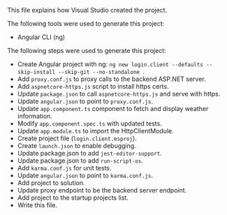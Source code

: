 This file explains how Visual Studio created the project.

The following tools were used to generate this project:
- Angular CLI (ng)

The following steps were used to generate this project:
- Create Angular project with ng: `ng new login.client --defaults --skip-install --skip-git --no-standalone `.
- Add `proxy.conf.js` to proxy calls to the backend ASP.NET server.
- Add `aspnetcore-https.js` script to install https certs.
- Update `package.json` to call `aspnetcore-https.js` and serve with https.
- Update `angular.json` to point to `proxy.conf.js`.
- Update `app.component.ts` component to fetch and display weather information.
- Modify `app.component.spec.ts` with updated tests.
- Update `app.module.ts` to import the HttpClientModule.
- Create project file (`login.client.esproj`).
- Create `launch.json` to enable debugging.
- Update package.json to add `jest-editor-support`.
- Update package.json to add `run-script-os`.
- Add `karma.conf.js` for unit tests.
- Update `angular.json` to point to `karma.conf.js`.
- Add project to solution.
- Update proxy endpoint to be the backend server endpoint.
- Add project to the startup projects list.
- Write this file.
